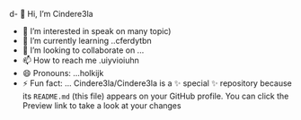 d- 👋 Hi, I’m Cindere3la
- 👀 I’m interested in speak on many topic)
- 🌱 I’m currently learning ..cferdytbn
- 💞️ I’m looking to collaborate on ...
- 📫 How to reach me .uiyvioiuhn
- 😄 Pronouns: ...holkijk
- ⚡ Fun fact: ...
Cindere3la/Cindere3la is a ✨ special ✨ repository because its `README.md` (this file) appears on your GitHub profile.
You can click the Preview link to take a look at your changes
